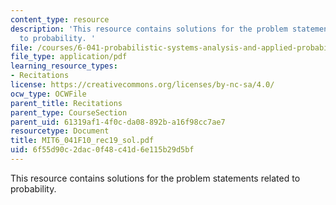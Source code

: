 ```yaml
---
content_type: resource
description: 'This resource contains solutions for the problem statements related
  to probability. '
file: /courses/6-041-probabilistic-systems-analysis-and-applied-probability-fall-2010/6f55d90c2dac0f48c41d6e115b29d5bf_MIT6_041F10_rec19_sol.pdf
file_type: application/pdf
learning_resource_types:
- Recitations
license: https://creativecommons.org/licenses/by-nc-sa/4.0/
ocw_type: OCWFile
parent_title: Recitations
parent_type: CourseSection
parent_uid: 61319af1-4f0c-da08-892b-a16f98cc7ae7
resourcetype: Document
title: MIT6_041F10_rec19_sol.pdf
uid: 6f55d90c-2dac-0f48-c41d-6e115b29d5bf
---
```

This resource contains solutions for the problem statements related to probability. 